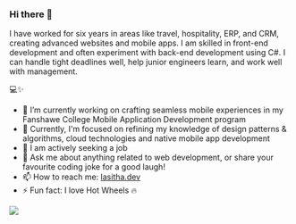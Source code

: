 ### Hi there 👋

I have worked for six years in areas like travel, hospitality, ERP, and CRM, creating advanced websites and mobile apps. 
I am skilled in front-end development and often experiment with back-end development using C#.
I can handle tight deadlines well, help junior engineers learn, and work well with management.

💻✨

- 🔭 I’m currently working on crafting seamless mobile experiences in my Fanshawe College Mobile Application Development program
- 🌱 Currently, I'm focused on refining my knowledge of design patterns & algorithms, cloud technologies and native mobile app development
- 🤔 I am actively seeking a job
- 💬 Ask me about anything related to web development, or share your favourite coding joke for a good laugh!
- 📫 How to reach me: [lasitha.dev](https://www.lasitha.dev/)
- ⚡ Fun fact: I love Hot Wheels 🔥

<a href="https://lasitha-prabodha.vercel.app/now-playing?open"><img src="https://lasitha-prabodha.vercel.app/now-playing"></a>
